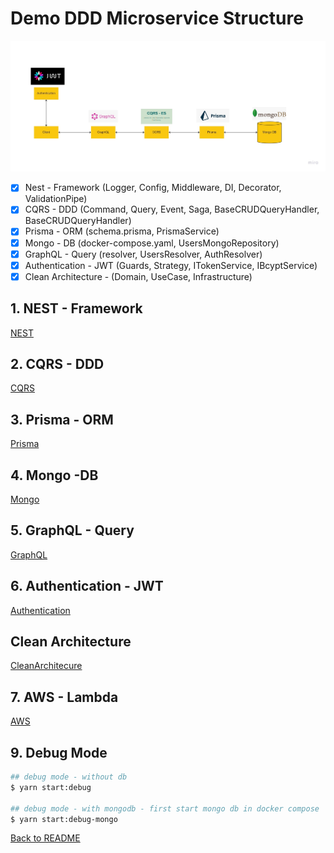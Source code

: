 # Demo DDD Microservice Structure

![alt text](./demo-structure.jpg)

- [x] Nest - Framework (Logger, Config, Middleware, DI, Decorator, ValidationPipe)
- [x] CQRS - DDD (Command, Query, Event, Saga, BaseCRUDQueryHandler, BaseCRUDQueryHandler)
- [x] Prisma - ORM (schema.prisma, PrismaService)
- [x] Mongo - DB (docker-compose.yaml, UsersMongoRepository)
- [x] GraphQL - Query (resolver, UsersResolver, AuthResolver)
- [x] Authentication - JWT (Guards, Strategy, ITokenService, IBcyptService)
- [x] Clean Architecture - (Domain, UseCase, Infrastructure)

## 1. NEST - Framework

[NEST](./NEST.md)

## 2. CQRS - DDD

[CQRS](./CQRS.md)

## 3. Prisma - ORM

[Prisma](./PRISMA.md)

## 4. Mongo -DB

[Mongo](./MONGO.md)

## 5. GraphQL - Query

[GraphQL](./GRAPHQL.md)

## 6. Authentication - JWT

[Authentication](./Authentication.md)

## Clean Architecture

[CleanArchitecure](./CleanArchitecture.md)

## 7. AWS - Lambda

[AWS](./AWS.md)

## 9. Debug Mode

```bash
## debug mode - without db
$ yarn start:debug

## debug mode - with mongodb - first start mongo db in docker compose
$ yarn start:debug-mongo
```

[Back to README](../README.md)
